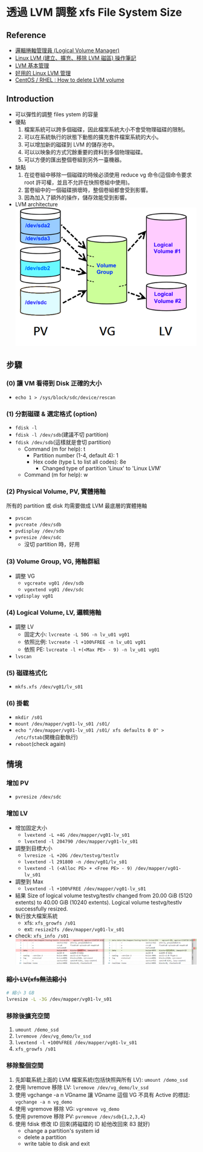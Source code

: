 # 透過 LVM 調整 xfs File System Size
## Reference
- [邏輯捲軸管理員 (Logical Volume Manager)](http://linux.vbird.org/linux_basic/0420quota.php#lvm)
- [Linux LVM (建立、擴充、移除 LVM 磁區) 操作筆記](https://sc8log.blogspot.com/2017/03/linux-lvm-lvm.html)
- [LVM 基本管理](https://www.itread01.com/content/1578488584.html)
- [好用的 Linux LVM 管理](http://blog.nuface.tw/?p=1267)
- [CentOS / RHEL : How to delete LVM volume](https://www.thegeekdiary.com/centos-rhel-how-to-delete-lvm-volume/)

## Introduction
- 可以彈性的調整 files ystem 的容量
- 優點
    1. 檔案系統可以跨多個磁碟，因此檔案系統大小不會受物理磁碟的限制。
    2. 可以在系統執行的狀態下動態的擴充套件檔案系統的大小。
    3. 可以增加新的磁碟到 LVM 的儲存池中。
    4. 可以以映象的方式冗餘重要的資料到多個物理磁碟。
    5. 可以方便的匯出整個卷組到另外一臺機器。
- 缺點
    1. 在從卷組中移除一個磁碟的時候必須使用 reduce vg 命令(這個命令要求 root 許可權，並且不允許在快照卷組中使用)。
    2. 當卷組中的一個磁碟損壞時，整個卷組都會受到影響。
    3. 因為加入了額外的操作，儲存效能受到影響。
- LVM architecture
    <br><img src="https://github.com/ShaqtinAFool/gitbook/raw/master/img/linux/lvm/architecture.png">

## 步驟
### (0) 讓 VM 看得到 Disk 正確的大小
- `echo 1 > /sys/block/sdc/device/rescan`

### (1) 分割磁碟 & 選定格式 (option)
- `fdisk -l`
- `fdisk -l /dev/sdb`(建議不切 partition)
- `fdisk /dev/sdb`(這樣就是會切 partition)
    - Command (m for help): t
        - Partition number (1-4, default 4): 1
        - Hex code (type L to list all codes): 8e
            - Changed type of partition 'Linux' to 'Linux LVM'
    - Command (m for help): w

### (2) Physical Volume, PV, 實體捲軸
所有的 partition 或 disk 均需要做成 LVM 最底層的實體捲軸
- `pvscan`
- `pvcreate /dev/sdb`
- `pvdisplay /dev/sdb`
- `pvresize /dev/sdc`
    - 沒切 partition 時，好用

### (3) Volume Group, VG, 捲軸群組
- 調整 VG
    - `vgcreate vg01 /dev/sdb`
    - `vgextend vg01 /dev/sdc`
- `vgdisplay vg01`

### (4) Logical Volume, LV, 邏輯捲軸
- 調整 LV
    - 固定大小: `lvcreate -L 50G -n lv_u01 vg01`
    - 依照比例: `lvcreate -l +100%FREE -n lv_u01 vg01`
    - 依照 PE: `lvcreate -l +(<Max PE> - 9) -n lv_u01 vg01`
- `lvscan`

### (5) 磁碟格式化
- `mkfs.xfs /dev/vg01/lv_s01`

### (6) 掛載
- `mkdir /s01`
- `mount /dev/mapper/vg01-lv_s01 /s01/`
- `echo "/dev/mapper/vg01-lv_s01 /s01/ xfs defaults 0 0" > /etc/fstab`(開機自動執行)
- `reboot`(check again)

## 情境
### 增加 PV
- `pvresize /dev/sdc`

### 增加 LV
- 增加固定大小
    - `lvextend -L +4G /dev/mapper/vg01-lv_s01`
    - `lvextend -l 204790 /dev/mapper/vg01-lv_s01`
- 調整到目標大小
    - `lvresize -L +20G /dev/testvg/testlv`
    - `lvextend -l 291800 -n /dev/vg01/lv_s01`
    - `lvextend -l (<Alloc PE> + <Free PE> - 9) /dev/mapper/vg01-lv_s01`
- 調整到 Max
    - `lvextend -l +100%FREE /dev/mapper/vg01-lv_s01`
- 結果
    Size of logical volume testvg/testlv changed from 20.00 GiB (5120 extents) to 40.00 GiB (10240 extents).
        Logical volume testvg/testlv successfully resized.
- 執行放大檔案系統
    - xfs: `xfs_growfs /s01`
    - ext: `resize2fs /dev/mapper/vg01-lv_s01`
- check: `xfs_info /s01`
    <br><img src="https://github.com/ShaqtinAFool/gitbook/raw/master/img/linux/lvm/check-xfs-info.png">

### ~~縮小 LV(xfs無法縮小)~~
```bash
# 縮小 3 GB
lvresize -L -3G /dev/mapper/vg01-lv_s01
```

### 移除後擴充空間
1. `umount /demo_ssd`
2. `lvremove /dev/vg_demo/lv_ssd`
3. `lvextend -l +100%FREE /dev/mapper/vg01-lv_s01`
4. `xfs_growfs /s01`

### 移除整個空間
1. 先卸載系統上面的 LVM 檔案系統(包括快照與所有 LV): `umount /demo_ssd`
2. 使用 lvremove 移除 LV: `lvremove /dev/vg_demo/lv_ssd`
3. 使用 vgchange -a n VGname 讓 VGname 這個 VG 不具有 Active 的標誌: `vgchange -a n vg_demo`
4. 使用 vgremove 移除 VG: `vgremove vg_demo`
5. 使用 pvremove 移除 PV: `pvremove /dev/sdb{1,2,3,4}`
6. 使用 fdisk 修改 ID 回來(將磁碟的 ID 給他改回來 83 就好)
    - change a partition's system id
    - delete a partition
    - write table to disk and exit